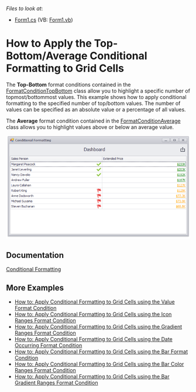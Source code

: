 <!-- default file list -->
*Files to look at*:

* [Form1.cs](./CS/Dashboard_ConditionalFormatting_Grid/Form1.cs) (VB: [Form1.vb](./VB/Dashboard_ConditionalFormatting_Grid/Form1.vb))
<!-- default file list end -->
# How to Apply the Top-Bottom/Average Conditional Formatting to Grid Cells


The **Top-Bottom** format conditions contained in the [FormatConditionTopBottom](https://docs.devexpress.com/Dashboard/DevExpress.DashboardCommon.FormatConditionTopBottom) class allow you to highlight a specific number of topmost/bottommost values. This example shows how to apply conditional formatting to the specified number of top/bottom values. The number of values can be specified as an absolute value or a percentage of all values.

The **Average** format condition contained in the [FormatConditionAverage](https://docs.devexpress.com/Dashboard/DevExpress.DashboardCommon.FormatConditionAverage) class allows you to highlight values above or below an average value.

![](/images/screenshot.png)

## Documentation

[Conditional Formatting](https://docs.devexpress.com/Dashboard/402204])

## More Examples

* [How to: Apply Conditional Formatting to Grid Cells using the Value Format Condition](https://github.com/DevExpress-Examples/how-to-apply-conditional-formatting-to-grid-cells-using-the-value-format-condition-t259897)
* [How to: Apply Conditional Formatting to Grid Cells using the Icon Ranges Format Condition](https://github.com/DevExpress-Examples/how-to-apply-conditional-formatting-to-grid-cells-using-the-icon-ranges-format-condition-t259991)
* [How to: Apply Conditional Formatting to Grid Cells using the Gradient Ranges Format Condition](https://github.com/DevExpress-Examples/how-to-apply-conditional-formatting-to-grid-cells-using-the-gradient-ranges-condition-t260005)
* [How to: Apply Conditional Formatting to Grid Cells using the Date Occurring Format Condition](https://github.com/DevExpress-Examples/how-to-apply-conditional-formatting-to-grid-cells-using-the-date-occurring-format-condition-t267749)
* [How to: Apply Conditional Formatting to Grid Cells using the Bar Format Condition](https://github.com/DevExpress-Examples/how-to-apply-conditional-formatting-to-grid-cells-using-the-bar-format-condition-t304315)
* [How to: Apply Conditional Formatting to Grid Cells using the Bar Color Ranges Format Condition](https://github.com/DevExpress-Examples/how-to-apply-conditional-formatting-to-grid-cells-using-the-bar-color-ranges-condition-t304349)
* [How to: Apply Conditional Formatting to Grid Cells using the Bar Gradient Ranges Format Condition](https://github.com/DevExpress-Examples/how-to-apply-conditional-formatting-to-grid-cells-using-the-bar-gradient-ranges-condition-t304367)
